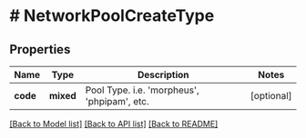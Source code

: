 # # NetworkPoolCreateType

## Properties

Name | Type | Description | Notes
------------ | ------------- | ------------- | -------------
**code** | **mixed** | Pool Type. i.e. &#39;morpheus&#39;, &#39;phpipam&#39;, etc. | [optional]

[[Back to Model list]](../../README.md#models) [[Back to API list]](../../README.md#endpoints) [[Back to README]](../../README.md)
